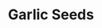 ---
templateKey: blog-post
featuredpost: false
featuredimage: /assets/Garlic_Seeds.png
title: Garlic Seeds
description: Seed
testfield: 952
---